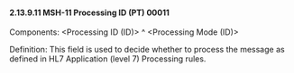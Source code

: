 #### 2.13.9.11 MSH-11 Processing ID (PT) 00011

Components: &lt;Processing ID (ID)> ^ &lt;Processing Mode (ID)>

Definition: This field is used to decide whether to process the message as defined in HL7 Application (level 7) Processing rules.
